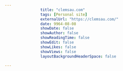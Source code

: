 ---
                title: "clemsau.com"
                tags: [Personal site]
                externalUrl: "https://clemsau.com/"
                date: 9964-08-08
                showDate: false
                showAuthor: false
                showReadingTime: false
                showEdit: false
                showLikes: false
                showViews: false
                layoutBackgroundHeaderSpace: false
                ---
